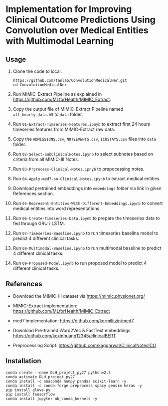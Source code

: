 # Implementation for Improving Clinical Outcome Predictions Using Convolution over Medical Entities with Multimodal Learning

## Usage

1. Clone the code to local.

    ```shell
    https://github.com/tanlab/ConvolutionMedicalNer.git
    cd ConvolutionMedicalNer
    ```

2. Run MIMIC-Extract Pipeline as explained in <https://github.com/MLforHealth/MIMIC_Extract>.

3. Copy the output file of MIMIC-Extract Pipeline named `all_hourly_data.h5` to `data` folder.

4. Run `01-Extract-Timseries-Features.ipnyb` to extract first 24 hours timeseries features from MIMIC-Extract raw data.

5. Copy the `ADMISSIONS.csv`, `NOTEEVENTS.csv`, `ICUSTAYS.csv` files into `data` folder.

6. Run `02-Select-SubClinicalNotes.ipynb` to select subnotes based on criteria from all MIMIC-III Notes.

7. Run `03-Prprocess-Clinical-Notes.ipnyb` to prepocessing notes.

8. Run `04-Apply-med7-on-Clinical-Notes.ipynb` to extract medical entities.

9. Download pretrained embeddings into `embeddings` folder via link in given References section.

10. Run `05-Represent-Entities-With-Different-Embeddings.ipynb` to convert medical entities into word representations.

11. Run `06-Create-Timeseries-Data.ipynb` to prepare the timeseries data to fed through GRU / LSTM.

12. Run `07-Timeseries-Baseline.ipynb` to run timeseries baseline model to predict 4 different clinical tasks.

13. Run `08-Multimodal-Baseline.ipynb` to run multimodal baseline to predict 4 different clinical tasks.

14. Run `09-Proposed-Model.ipynb` to run proposed model to predict 4 different clinical tasks.

## References

- Download the MIMIC-III dataset via <https://mimic.physionet.org/>

- MIMIC-Extract implementation: <https://github.com/MLforHealth/MIMIC_Extract>

- med7 implementation: <https://github.com/kormilitzin/med7>

- Download Pre-trained Word2Vec & FastText embeddings: <https://github.com/kexinhuang12345/clinicalBERT>

- Preprocessing Script: <https://github.com/kaggarwal/ClinicalNotesICU>

## Installation

```shell
conda create --name DLH_project_py27 python=2.7
conda activate DLH_project_py27
conda install -c anaconda numpy pandas scikit-learn -y
conda install -c conda-forge preprocess spacy gensim keras -y
pip install glove-py
pip install tensorflow
conda install jupyter nb_conda_kernels -y
```
